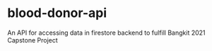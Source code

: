 # blood-donor-api
An API for accessing data in firestore backend to fulfill Bangkit 2021 Capstone Project
